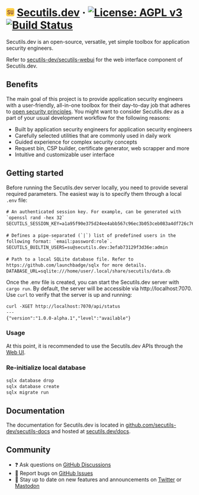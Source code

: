 # <img src="https://raw.githubusercontent.com/secutils-dev/secutils/main/assets/logo/secutils-logo-initials.png" alt="Secutils.dev" width="22"> [Secutils.dev](https://secutils.dev) &middot; [![License: AGPL v3](https://img.shields.io/badge/License-AGPL%20v3-blue.svg)](https://github.com/secutils-dev/secutils/blob/main/LICENSE) [![Build Status](https://github.com/secutils-dev/secutils/actions/workflows/ci.yml/badge.svg)](https://github.com/secutils-dev/secutils/actions)

Secutils.dev is an open-source, versatile, yet simple toolbox for application security engineers.

Refer to [secutils-dev/secutils-webui](https://github.com/secutils-dev/secutils-webui) for the web interface component of Secutils.dev.

## Benefits

The main goal of this project is to provide application security engineers with a user-friendly, all-in-one toolbox for their day-to-day job that adheres to [open security principles](https://en.wikipedia.org/wiki/Open_security). You might want to consider Secutils.dev as a part of your usual development workflow for the following reasons:

* Built by application security engineers for application security engineers
* Carefully selected utilities that are commonly used in daily work
* Guided experience for complex security concepts
* Request bin, CSP builder, certificate generator, web scrapper and more
* Intuitive and customizable user interface

## Getting started

Before running the Secutils.dev server locally, you need to provide several required parameters. The easiest way is to specify them through a local `.env` file:
```dotenv
# An authenticated session key. For example, can be generated with `openssl rand -hex 32`
SECUTILS_SESSION_KEY=a1a95f90e375d24ee4abb567c96ec3b053ceb083a4df726c76f8570230311c58

# Defines a pipe-separated (`|`) list of predefined users in the following format: `email:password:role`.
SECUTILS_BUILTIN_USERS=su@secutils.dev:3efab73129f3d36e:admin

# Path to a local SQLite database file. Refer to https://github.com/launchbadge/sqlx for more details.
DATABASE_URL=sqlite:///home/user/.local/share/secutils/data.db
```

Once the .env file is created, you can start the Secutils.dev server with `cargo run`. By default, the server will be accessible via http://localhost:7070. Use `curl` to verify that the server is up and running:

```shell
curl -XGET http://localhost:7070/api/status
---
{"version":"1.0.0-alpha.1","level":"available"}
```

### Usage

At this point, it is recommended to use the Secutils.dev APIs through the [Web UI](https://github.com/secutils-dev/secutils-webui).

### Re-initialize local database

```shell
sqlx database drop
sqlx database create
sqlx migrate run
```

## Documentation

The documentation for Secutils.dev is located in [github.com/secutils-dev/secutils-docs](https://github.com/secutils-dev/secutils-docs/) and hosted at [secutils.dev/docs](https://secutils.dev/docs).

## Community

- ❓ Ask questions on [GitHub Discussions](https://github.com/secutils-dev/secutils/discussions)
- 🐛 Report bugs on [GitHub Issues](https://github.com/secutils-dev/secutils/issues)
- 📣 Stay up to date on new features and announcements on [Twitter](https://twitter.com/secutils) or [Mastodon](https://fosstodon.org/@secutils)
